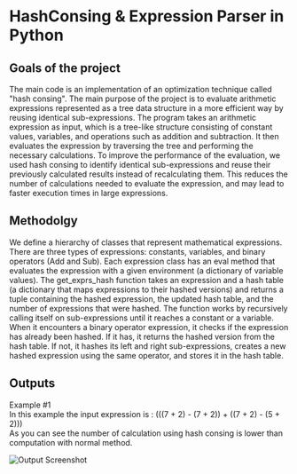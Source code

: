 
# HashConsing & Expression Parser in Python


## Goals of the project
The main code is an implementation of an optimization technique called "hash consing". The main purpose of the project is to evaluate arithmetic expressions represented as a tree data structure in a more efficient way by reusing identical sub-expressions.
The program takes an arithmetic expression as input, which is a tree-like structure consisting of constant values, variables, and operations such as addition and subtraction. It then evaluates the expression by traversing the tree and performing the necessary calculations. To improve the performance of the evaluation, we used hash consing to identify identical sub-expressions and reuse their previously calculated results instead of recalculating them. This reduces the number of calculations needed to evaluate the expression, and may lead to faster execution times in large expressions.

## Methodolgy
We define a hierarchy of classes that represent mathematical expressions. There are three types of expressions: constants, variables, and binary operators (Add and Sub). Each expression class has an eval method that evaluates the expression with a given environment (a dictionary of variable values).
The get_exprs_hash function takes an expression and a hash table (a dictionary that maps expressions to their hashed versions) and returns a tuple containing the hashed expression, the updated hash table, and the number of expressions that were hashed. The function works by recursively calling itself on sub-expressions until it reaches a constant or a variable. When it encounters a binary operator expression, it checks if the expression has already been hashed. If it has, it returns the hashed version from the hash table. If not, it hashes its left and right sub-expressions, creates a new hashed expression using the same operator, and stores it in the hash table.


## Outputs
Example #1 <br />
In this example the input expression is : (((7 + 2) - (7 + 2)) + ((7 + 2) - (5 + 2))) <br />
As you can see the number of calculation using hash consing is lower than computation with normal method. <br />

![Output Screenshot](https://github.com/shahrambashokian/HashConsing/blob/main/images/Screenshot1.png?raw=true)


